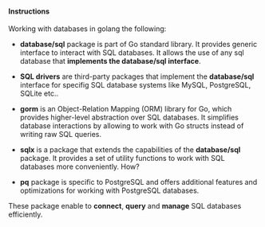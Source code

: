 #### Instructions

Working with databases in golang the following:
- **database/sql** package is part of Go standard library. It provides generic interface to interact with SQL databases. It allows the use of any sql database that **implements the database/sql interface**.

- **SQL drivers** are third-party packages that implement the **database/sql** interface for specifig SQL database systems like MySQL, PostgreSQL, SQLite etc..

- **gorm** is an Object-Relation Mapping (ORM) library for Go, which provides higher-level abstraction over SQL databases. It simplifies database interactions by allowing to work with Go structs instead of writing raw SQL queries.

- **sqlx** is a package that extends the capabilities of the **database/sql** package. It provides a set of utility functions to work with SQL databases more conveniently. How?

- **pq** package is specific to PostgreSQL and offers additional features and optimizations for working with PostgreSQL databases.

These package enable to **connect**, **query** and **manage** SQL databases efficiently.